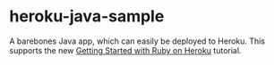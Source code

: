# heroku-java-sample

A barebones Java app, which can easily be deployed to Heroku.  This supports the new [Getting Started with Ruby on Heroku](https://devcenter.heroku.com/articles/getting-started-with-java-new) tutorial.
